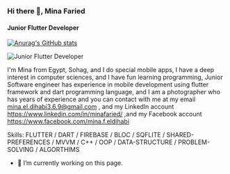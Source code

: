 ### Hi there 👋, Mina Faried
#### Junior Flutter Developer



[![Anurag's GitHub stats](https://github-readme-stats.vercel.app/api?username=MinaFaried3)](https://github.com/anuraghazra/github-readme-stats)


![Junior Flutter Developer](https://media-exp1.licdn.com/dms/image/C5616AQFgTaiy4Yd9cQ/profile-displaybackgroundimage-shrink_350_1400/0/1651070515724?e=1657756800&v=beta&t=d-pHLnL6ql-8wLFlPSX3wP2fbwLdE_CaC3Ipbr58qhs)

I'm Mina from Egypt, Sohag, and I do special mobile apps, I have a deep interest in computer sciences, and I have fun learning programming, Junior Software engineer has experience in mobile development using flutter framework and dart programming language, and I am a photographer who has years of experience and you can contact with me at my email mina.el.dihabi3.6.9@gmail.com , and my LinkedIn account https://www.linkedin.com/in/minafaried/ ,and my Facebook account https://www.facebook.com/mina.f.eldihabi 

Skills: FLUTTER / DART / FIREBASE / BLOC / SQFLITE / SHARED-PREFERENCES / MVVM / C++ / OOP / DATA-STRUCTURE / PROBLEM-SOLVING / ALGORTHIMS

- 🔭 I’m currently working on this page. 





